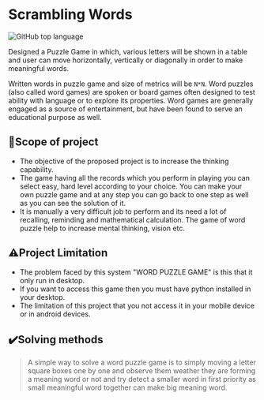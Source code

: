 <!-- 
 Github : mrjatinchauhan
 Title  : Scrambling Words
-->

# Scrambling Words

![GitHub top language](https://img.shields.io/github/languages/top/mrjatinchauhan/ScramblingWords?color=orange&logo=Jupyter&style=for-the-badge)

Designed a Puzzle Game in which, various letters will be shown in a table and user can move horizontally, vertically or diagonally in order to make meaningful words.  

Written words in puzzle game and size of metrics will be `N*N`.
Word puzzles (also called word games) are spoken or board games often designed to test ability with language or to explore its properties. Word games are generally engaged as a source of entertainment, but have been found to serve an educational purpose as well.

## 🎯Scope of project

- The objective of the proposed project is to increase the thinking capability.
- The game having all the records which you perform in playing you can select easy, hard level according to your choice. You can make your own puzzle game and at any step you can go back to one step as well as you can see the solution of it.
- It is manually a very difficult job to perform and its need a lot of recalling, reminding and mathematical calculation. The game of word puzzle help to increase mental thinking, vision etc.

## ⚠️Project Limitation

- The problem faced by this system "WORD PUZZLE GAME" is this that it only run in desktop.
- If you want to access this game then you must have python installed in your desktop.
- The limitation of this project that you not access it in your mobile device or in android devices.

## ✔️Solving methods

>A simple way to solve a word puzzle game is to simply moving a letter square boxes one by one and observe them weather they are forming a meaning word or not and try detect a smaller word in first priority as small meaningful word together can make big meaning word.
